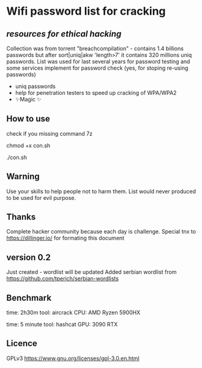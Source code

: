 # Wifi password list for cracking
## _resources for ethical hacking_

Collection was from torrent "breachcompilation" - contains 1.4 billions passwords but after sort|uniq|akw 'length>7' it contains 320 millions uniq passwords. List was used for last several years for password testing and some services implement for password check (yes, for stoping re-using passwords) 

- uniq passwords
- help for penetration testers to speed up cracking of WPA/WPA2
- ✨Magic ✨

## How to use
check if you missing command 7z 

chmod +x con.sh

./con.sh


## Warning

Use your skills to help people not to harm them. List would never produced to be used for evil purpose.

## Thanks 
Complete hacker community because each day is challenge. 
Special tnx to https://dillinger.io/ for formating this document

## version 0.2
Just created - wordlist will be updated
Added serbian wordlist from https://github.com/tperich/serbian-wordlists

## Benchmark

time: 2h30m tool: aircrack CPU: AMD Ryzen 5900HX

time: 5 minute tool: hashcat GPU: 3090 RTX

## Licence
GPLv3 https://www.gnu.org/licenses/gpl-3.0.en.html
